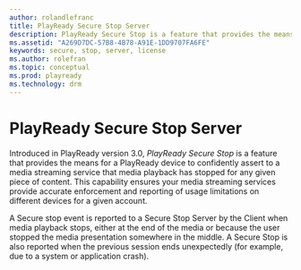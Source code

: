 ```yaml
---
author: rolandlefranc
title: PlayReady Secure Stop Server
description: PlayReady Secure Stop is a feature that provides the means for a PlayReady device to confidently assert to a media streaming service that media playback has stopped for any given piece of content.
ms.assetid: "A269D7DC-57B8-4B78-A91E-1DD9707FA6FE"
keywords: secure, stop, server, license
ms.author: rolefran
ms.topic: conceptual
ms.prod: playready
ms.technology: drm
---
```



# PlayReady Secure Stop Server


Introduced in PlayReady version 3.0, *PlayReady Secure Stop* is a feature that provides the means for a PlayReady device to confidently assert to a media streaming service that media playback has stopped for any given piece of content. This capability ensures your media streaming services provide accurate enforcement and reporting of usage limitations on different devices for a given account.

A Secure stop event is reported to a Secure Stop Server by the Client when media playback stops, either at the end of the media or because the user stopped the media presentation somewhere in the middle. A Secure Stop is also reported when the previous session ends unexpectedly (for example, due to a system or application crash).
